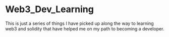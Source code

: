 # Web3_Dev_Learning
This is just a series of things I have picked up along the way to learning web3 and solidity that have helped me on my path to becoming a developer.
